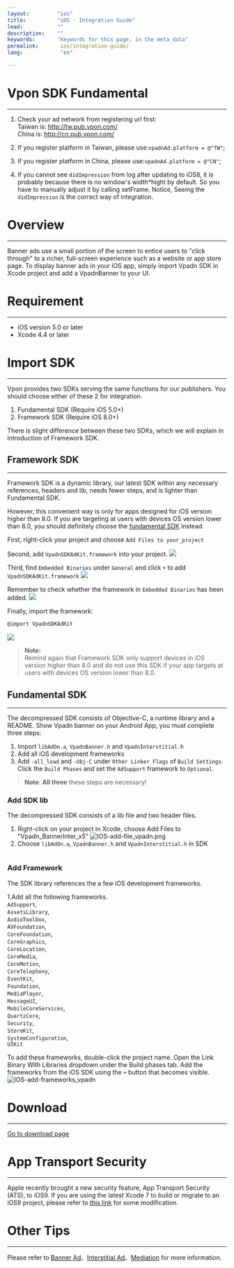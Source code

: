 ```yaml
---
layout:         "ios"
title:          "iOS - Integration Guide"
lead:           ""
description:    ""
keywords:       "Keywords for this page, in the meta data"
permalink:       ios/integration-guide/
lang:            "en"

---
```

# Vpon SDK Fundamental
---
1. Check your ad network from registering url first:<br>
Taiwan is: <http://tw.pub.vpon.com/><br>
China is: <http://cn.pub.vpon.com/><br>

2. If you register platform in Taiwan, please use:`vpadnAd.platform = @"TW"`;

3. If you register platform in China, please use:`vpadnAd.platform = @"CN"`;

4.  If you cannot see `didImpression` from log after updating to iOS8, it is probably because there is no window's width*hight by default. So you have to manually adjust it by calling setFrame. Notice, Seeing the `didImpression` is the correct way of integration.

# Overview
---
Banner ads use a small portion of the screen to entice users to "click through" to a richer, full-screen experience such as a website or app store page. To display banner ads in your iOS app, simply import Vpadn SDK in Xcode project and add a VpadnBanner to your UI.

# Requirement
---
* iOS version 5.0 or later
* Xcode 4.4 or later

# Import SDK
---
Vpon provides two SDKs serving the same functions for our publishers. You should choose either of these 2 for integration.<br>
  1. Fundamental SDK (Require iOS 5.0+)<br>
  2. Framework SDK (Require iOS 8.0+)

There is slight difference between these two SDKs, which we will explain in introduction of Framework SDK.

## Framework SDK
---
Framework SDK is a dynamic library, our latest SDK within any necessary references, headers and lib, needs fewer steps, and is lighter than Fundamental SDK.

However, this convenient way is only for apps designed for iOS version higher than 8.0. If you are targeting at users with devices OS version lower than 8.0, you should definitely choose the [fundamental SDK](#fundamental-sdk) instead.

First, right-click your project and choose `Add Files to your_project`
<img src="{{site.imgurl}}/ios_framework_1.png" alt="" class="width-300" />

Second, add `VpadnSDKAdKit.framework` into your project.
![]({{site.imgurl}}/ios_framework_2.png)

Third, find `Embedded Binaries` under `General` and click `+` to add `VpadnSDKAdKit.framework`
![]({{site.imgurl}}/ios_framework_3.png)

Remember to check whether the framework in `Embedded Binaries` has been added.
![]({{site.imgurl}}/ios_framework_4.png)

Finally, import the framework:

```Objective-C
@import VpadnSDKAdKit
```
![]({{site.imgurl}}/ios_framework_5.png)

> **Note:** <br>
> Remind again that Framework SDK only support devices in iOS version higher than 8.0 and do not use this SDK if your app targets at users with devices OS version lower than 8.0.



## Fundamental SDK
---
The decompressed SDK consists of Objective-C, a runtime library and a README. Show Vpadn banner on your Android App, you must complete three steps:

1. Import `libAdOn.a`, `VpadnBanner.h` and `VpadnInterstitial.h`
2. Add all iOS development frameworks
3. Add  `-all_load` and `-Obj-C` under `Other Linker Flags` of `Build Settings`. Click the `Build Phases` and set the `AdSupport` framework to `Optional`.

> **Note**: **All three** these steps are necessary!

### Add SDK lib
The decompressed SDK consists of a lib file and two header files.

1. Right-click on your project in Xcode, choose Add Files to "Vpadn_BannerInter_x5"
![IOS-add-file_vpadn.png]
2. Choose `libAdOn.a`, `VpadnBanner.h` and `VpadnInterstitial.h` in SDK
<img src="{{site.imgurl}}/IOS-add-lib&header_vpadn.png" alt="" class="width-300"/>

### Add Framework
The SDK library references the a few iOS development frameworks.<br>

1.Add all the following frameworks.<br>
`AdSupport`, <br>
`AssetsLibrary`, <br>
`AudioToolbox`, <br>
`AVFoundation`, <br>
`CoreFoundation`, <br>
`CoreGraphics`, <br>
`CoreLocation`, <br>
`CoreMedia`, <br>
`CoreMotion`, <br>
`CoreTelephony`, <br>
`EventKit`, <br>
`Foundation`, <br>
`MediaPlayer`, <br>
`MessageUI`, <br>
`MobileCoreServices`, <br>
`QuartzCore`, <br>
`Security`, <br>
`StoreKit`, <br>
`SystemConfiguration`, <br>
`UIKit`<br>

To add these frameworks, double-click the project name. Open the Link Binary With Libraries dropdown under the Build phases tab. Add the frameworks from the iOS SDK using the `+` button that becomes visible.
![IOS-add-frameworks_vpadn]



# Download
---
[Go to download page](../download)

# App Transport Security
---
Apple recently brought a new security feature, App Transport Security (ATS), to iOS9. If you are using the latest Xcode 7 to build or migrate to an iOS9 project, please refer to [this link] for some modification.

# Other Tips
---
Please refer to [Banner Ad](../banner)、[Interstitial Ad](../Interstitial)、[Mediation](../mediation) for more information.



[IOS-add-file_vpadn.png]: {{site.imgurl}}/IOS-add-file_vpadn.png
[IOS-add-frameworks_vpadn]: {{site.imgurl}}/IOS-add-frameworks_vpadn.png
[this link]: {{site.baseurl}}/ios/latest-news/ios9ats/
